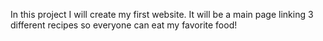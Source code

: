 In this project I will create my first website. It will be a main page linking 3 different recipes so everyone can eat my favorite food!